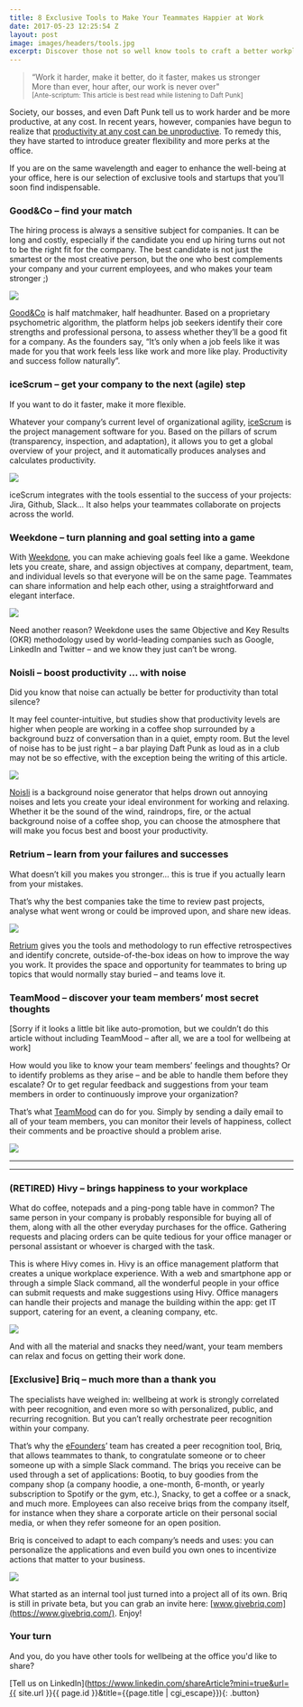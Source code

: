 ```yaml
---
title: 8 Exclusive Tools to Make Your Teammates Happier at Work
date: 2017-05-23 12:25:54 Z
layout: post
image: images/headers/tools.jpg
excerpt: Discover those not so well know tools to craft a better workplace.
---
```


<blockquote>
“Work it harder, make it better, do it faster, makes us stronger
<br>
More than ever, hour after, our work is never over"
<br>
<small>[Ante-scriptum: This article is best read while listening to Daft Punk]</small>
</blockquote>



Society, our bosses, and even Daft Punk tell us to work harder and be more productive, at any cost. In recent years, however, companies have begun to realize that [productivity at any cost can be unproductive](https://blog.teammood.com/en/2017/03/07/wellbeing-at-work-the-benefits-of-happiness-in-the-workplace.html). To remedy this, they have started to introduce greater flexibility and more perks at the office.

If you are on the same wavelength and eager to enhance the well-being at your office, here is our selection of exclusive tools and startups that you’ll soon find indispensable.

### Good&Co – find your match

The hiring process is always a sensitive subject for companies. It can be long and costly, especially if the candidate you end up hiring turns out not to be the right fit for the company. The best candidate is not just the smartest or the most creative person, but the one who best complements your company and your current employees, and who makes your team stronger ;)

<a target="_blank" href="https://good.co/"><img src="/images/posts/8-tools/good-co.png"></a>

[Good&Co](https://good.co/) is half matchmaker, half headhunter. Based on a proprietary psychometric algorithm, the platform helps job seekers identify their core strengths and professional persona, to assess whether they’ll be a good fit for a company. As the founders say, “It’s only when a job feels like it was made for you that work feels less like work and more like play. Productivity and success follow naturally”.

### iceScrum – get your company to the next (agile) step

If you want to do it faster, make it more flexible.

Whatever your company’s current level of organizational agility, [iceScrum](https://www.icescrum.com/) is the project management software for you. Based on the pillars of scrum (transparency, inspection, and adaptation), it allows you to get a global overview of your project, and it automatically produces analyses and calculates productivity.

<a target="_blank" href="https://www.icescrum.com/"><img src="/images/posts/8-tools/Icescrum.png"></a>

iceScrum integrates with the tools essential to the success of your projects: Jira, Github, Slack... It also helps your teammates collaborate on projects across the world.

### Weekdone – turn planning and goal setting into a game

With [Weekdone](https://www.weekdone.com/), you can make achieving goals feel like a game. Weekdone lets you create, share, and assign objectives at company, department, team, and individual levels so that everyone will be on the same page. Teammates can share information and help each other, using a straightforward and elegant interface.

<a target="_blank" href="https://www.weekdone.com/"><img src="/images/posts/8-tools/weekdone.jpg"></a>

Need another reason? Weekdone uses the same Objective and Key Results (OKR) methodology used by world-leading companies such as Google, LinkedIn and Twitter – and we know they just can’t be wrong.

### Noisli – boost productivity … with noise

Did you know that noise can actually be better for productivity than total silence?

It may feel counter-intuitive, but studies show that productivity levels are higher when people are working in a coffee shop surrounded by a background buzz of conversation than in a quiet, empty room. But the level of noise has to be just right – a bar playing Daft Punk as loud as in a club may not be so effective, with the exception being the writing of this article.

<a target="_blank" href="https://www.noisli.com/"><img src="/images/posts/8-tools/noisli.jpg"></a>

[Noisli](https://www.noisli.com/) is a background noise generator that helps drown out annoying noises and lets you create your ideal environment for working and relaxing. Whether it be the sound of the wind, raindrops, fire, or the actual background noise of a coffee shop, you can choose the atmosphere that will make you focus best and boost your productivity.

### Retrium – learn from your failures and successes

What doesn’t kill you makes you stronger… this is true if you actually learn from your mistakes.

That’s why the best companies take the time to review past projects, analyse what went wrong or could be improved upon, and share new ideas.

<a target="_blank" href="https://www.retrium.com/"><img src="/images/posts/8-tools/retrium.png"></a>

[Retrium](https://www.retrium.com/) gives you the tools and methodology to run effective retrospectives and identify concrete, outside-of-the-box ideas on how to improve the way you work. It provides the space and opportunity for teammates to bring up topics that would normally stay buried – and teams love it.


### TeamMood – discover your team members’ most secret thoughts

[Sorry if it looks a little bit like auto-promotion, but we couldn’t do this article without including TeamMood – after all, we are a tool for wellbeing at work]

How would you like to know your team members’ feelings and thoughts? Or to identify problems as they arise – and be able to handle them before they escalate? Or to get regular feedback and suggestions from your team members in order to continuously improve your organization?

That’s what [TeamMood](https://www.teammood.com/) can do for you. Simply by sending a daily email to all of your team members, you can monitor their levels of happiness, collect their comments and be proactive should a problem arise.

<a target="_blank" href="https://www.teammood.com/"><img src="/images/posts/8-tools/teammood.png"></a>

<hr/>
<div class="wishpond-campaign" data-wishpond-id="2520447" data-wishpond-href="https://embedded.wishpondpages.com/lp/2520447/"></div>
<hr/>

### (RETIRED) Hivy – brings happiness to your workplace

What do coffee, notepads and a ping-pong table have in common? The same person in your company is probably responsible for buying all of  them, along with all the other everyday purchases for the office. Gathering requests and placing orders can be quite tedious  for your office manager or personal assistant or whoever is charged with the task.

This is where Hivy comes in. Hivy is an office management platform that creates a unique workplace experience. With a web and smartphone app or through a simple Slack command, all the wonderful people in your office can submit requests and make suggestions using Hivy. Office managers can handle their projects and manage the building within the app: get IT support, catering for an event, a cleaning company, etc.

<img src="/images/posts/8-tools/hivy.jpg">

And with all the material and snacks they need/want, your team members can relax and focus on getting their work done.

### [Exclusive] Briq – much more than a thank you

The specialists have weighed in: wellbeing at work is strongly correlated with peer recognition, and even more so with personalized, public, and recurring recognition. But you can’t really orchestrate peer recognition within your company.

That’s why the [eFounders](https://efounders.co/)’ team has created a peer recognition tool, Briq, that allows teammates to thank, to congratulate someone or to cheer someone up with a simple Slack command. The briqs you receive can be used through a set of applications: Bootiq, to buy goodies from the company shop (a company hoodie, a one-month, 6-month, or yearly subscription to Spotify or the gym, etc.), Snacky, to get a coffee or a snack, and much more. Employees can also receive briqs from the company itself, for instance when they share a corporate article on their personal social media, or when they refer someone for an open position.

Briq is conceived to adapt to each company’s needs and uses: you can personalize the applications and even build you own ones to incentivize actions that matter to your business.

<a target="_blank" href="https://www.givebriq.com/"><img src="/images/posts/8-tools/briq.png"></a>

What started as an internal tool just turned into a project all of its own. Briq is still in private beta, but you can grab an invite here: [www.givebriq.com](https://www.givebriq.com/). Enjoy!

### Your turn

And you, do you have other tools for wellbeing at the office you'd like to share?

[Tell us on LinkedIn](https://www.linkedin.com/shareArticle?mini=true&url={{ site.url }}{{ page.id }}&title={{page.title | cgi_escape}}){: .button}